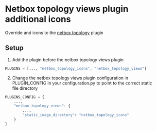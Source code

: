 # Netbox topology views plugin additional icons

Override and icons to the [netbox topology](https://github.com/mattieserver/netbox-topology-views) plugin

## Setup

1. Add the plugin before the netbox topology views plugin

```python
PLUGINS = [..., "netbox_topology_icons", "netbox_topology_views"]
```

2. Change the netbox topology views plugin configuration in PLUGIN_CONFIG in your configuration.py
   to point to the correct static file directory

```python
PLUGINS_CONFIG = {
    ...,
    "netbox_topology_views": {
        ...,
        "static_image_directory": "netbox_topology_icons"
    }
}
```
